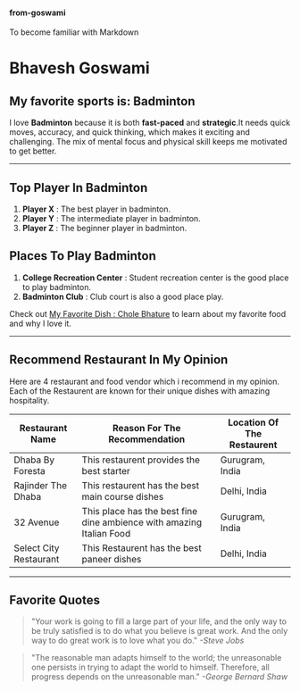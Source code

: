 #### from-goswami
To become familiar with Markdown 
# Bhavesh Goswami
## My favorite sports is: Badminton
I love **Badminton** because it is both **fast-paced** and **strategic**.It needs quick moves, accuracy, and quick thinking, which makes it exciting and challenging. The mix of mental focus and physical skill keeps me motivated to get better.

---
## Top Player In Badminton
1. **Player X** : The best player in badminton.
2. **Player Y** : The intermediate player in badminton.
3. **Player Z** : The beginner player in badminton.

## Places To Play Badminton
1. **College Recreation Center** : Student recreation center is the good place to play badminton.
2. **Badminton Club** : Club court is also a good place play.

Check out [My Favorite Dish : Chole Bhature](https://github.com/BhaveshGoswami11/from-goswami/blob/main/MyDish.md) to learn about my favorite food and why I love it.

---

## Recommend Restaurant In My Opinion
Here are 4 restaurant and food vendor which i recommend in my opinion. Each of the Restaurent are known for their unique dishes with amazing hospitality. 

| **Restaurant Name**   |  **Reason For The Recommendation**   |  **Location Of The Restaurent**  |
|-----------------------|--------------------------------------|----------------------------------|
|Dhaba By Foresta       | This restaurent provides the best starter | Gurugram, India             |
|Rajinder The Dhaba     | This restaurent has the best main course dishes| Delhi, India           |
|    32 Avenue          | This place has the best fine dine ambience with amazing Italian Food | Gurugram, India  |
| Select City Restaurant| This Restaurent has the best paneer dishes | Delhi, India               |

---

## Favorite Quotes
> "Your work is going to fill a large part of your life, and the only way to be truly satisfied is to do what you believe is great work. And the only way to do great work is to love what you do." *-Steve Jobs*

> "The reasonable man adapts himself to the world; the unreasonable one persists in trying to adapt the world to himself. Therefore, all progress depends on the unreasonable man." *-George Bernard Shaw*

